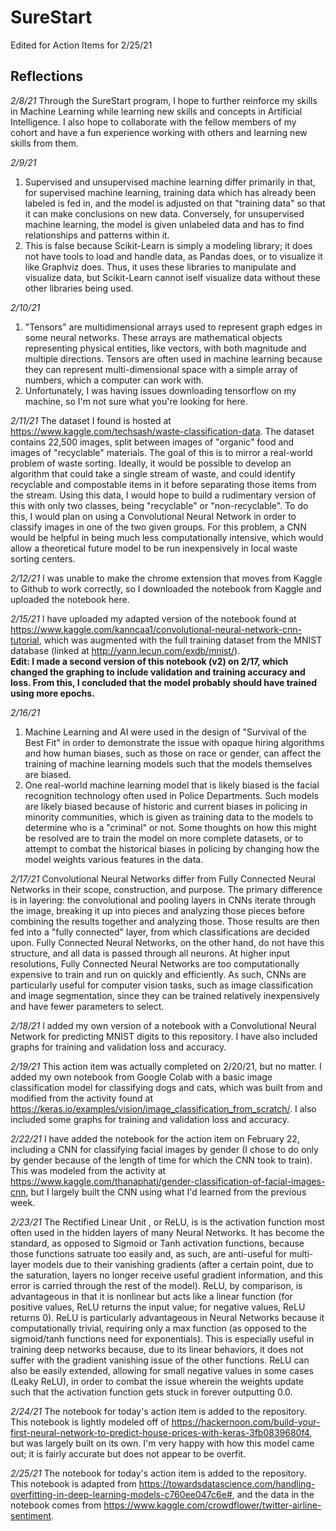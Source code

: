# SureStart
Edited for Action Items for 2/25/21


## Reflections

*2/8/21*
Through the SureStart program, I hope to further reinforce my skills in Machine Learning while learning new skills and concepts in Artificial Intelligence. I also hope to collaborate with the fellow members of my cohort and have a fun experience working with others and learning new skills from them.  

*2/9/21*
1. Supervised and unsupervised machine learning differ primarily in that, for supervised machine learning, training data which has already been labeled is fed in, and the model is adjusted on that "training data" so that it can make conclusions on new data. Conversely, for unsupervised machine learning, the model is given unlabeled data and has to find relationships and patterns within it.  
2. This is false because Scikit-Learn is simply a modeling library; it does not have tools to load and handle data, as Pandas does, or to visualize it like Graphviz does. Thus, it uses these libraries to manipulate and visualize data, but Scikit-Learn cannot iself visualize data without these other libraries being used.  

*2/10/21*
1. "Tensors" are multidimensional arrays used to represent graph edges in some neural networks. These arrays are mathematical objects representing physical entities, like vectors, with both magnitude and multiple directions. Tensors are often used in machine learning because they can represent multi-dimensional space with a simple array of numbers, which a computer can work with.  
2. Unfortunately, I was having issues downloading tensorflow on my machine, so I'm not sure what you're looking for here.  

*2/11/21*
The dataset I found is hosted at https://www.kaggle.com/techsash/waste-classification-data. The dataset contains 22,500 images, split between images of "organic" food and images of "recyclable" materials. The goal of this is to mirror a real-world problem of waste sorting. Ideally, it would be possible to develop an algorithm that could take a single stream of waste, and could identify recyclable and compostable items in it before separating those items from the stream. Using this data, I would hope to build a rudimentary version of this with only two classes, being "recyclable" or "non-recyclable". To do this, I would plan on using a Convolutional Neural Network in order to classify images in one of the two given groups. For this problem, a CNN would be helpful in being much less computationally intensive, which would allow a theoretical future model to be run inexpensively in local waste sorting centers.  

*2/12/21*
I was unable to make the chrome extension that moves from Kaggle to Github to work correctly, so I downloaded the notebook from Kaggle and uploaded the notebook here.  

*2/15/21*
I have uploaded my adapted version of the notebook found at https://www.kaggle.com/kanncaa1/convolutional-neural-network-cnn-tutorial, which was augmented with the full training dataset from the MNIST database (linked at http://yann.lecun.com/exdb/mnist/).  
**Edit: I made a second version of this notebook (v2) on 2/17, which changed the graphing to include validation and training accuracy and loss. From this, I concluded that the model probably should have trained using more epochs.**  

*2/16/21*
1. Machine Learning and AI were used in the design of "Survival of the Best Fit" in order to demonstrate the issue with opaque hiring algorithms and how human biases, such as those on race or gender, can affect the training of machine learning models such that the models themselves are biased.  
2. One real-world machine learning model that is likely biased is the facial recognition technology often used in Police Departments. Such models are likely biased because of historic and current biases in policing in minority communities, which is given as training data to the models to determine who is a "criminal" or not. Some thoughts on how this might be resolved are to train the model on more complete datasets, or to attempt to combat the historical biases in policing by changing how the model weights various features in the data.  

*2/17/21*
Convolutional Neural Networks differ from Fully Connected Neural Networks in their scope, construction, and purpose. The primary difference is in layering: the convolutional and pooling layers in CNNs iterate through the image, breaking it up into pieces and analyzing those pieces before combining the results together and analyzing those. Those results are then fed into a "fully connected" layer, from which classifications are decided upon. Fully Connected Neural Networks, on the other hand, do not have this structure, and all data is passed through all neurons. At higher input resolutions, Fully Connected Neural Networks are too computationally expensive to train and run on quickly and efficiently. As such, CNNs are particularly useful for computer vision tasks, such as image classification and image segmentation, since they can be trained relatively inexpensively and have fewer parameters to select.   

*2/18/21* I added my own version of a notebook with a Convolutional Neural Network for predicting MNIST digits to this repository. I have also included graphs for training and validation loss and accuracy.

*2/19/21* This action item was actually completed on 2/20/21, but no matter. I added my own notebook from Google Colab with a basic image classification model for classifying dogs and cats, which was built from and modified from the activity found at https://keras.io/examples/vision/image_classification_from_scratch/. I also included some graphs for training and validation loss and accuracy.  

*2/22/21* I have added the notebook for the action item on February 22, including a CNN for classifying facial images by gender (I chose to do only by gender because of the length of time for which the CNN took to train). This was modeled from the activity at https://www.kaggle.com/thanaphatj/gender-classification-of-facial-images-cnn, but I largely built the CNN using what I'd learned from the previous week.  

*2/23/21* The Rectified Linear Unit , or ReLU, is is the activation function most often used in the hidden layers of many Neural Networks. It has become the standard, as opposed to Sigmoid or Tanh activation functions, because those functions satruate too easily and, as such, are anti-useful for multi-layer models due to their vanishing gradients (after a certain point, due to the saturation, layers no longer receive useful gradient information, and this error is carried through the rest of the model). ReLU, by comparison, is advantageous in that it is nonlinear but acts like a linear function (for positive values, ReLU returns the input value; for negative values, ReLU returns 0). ReLU is particularly advantageous in Neural Networks because it computationally trivial, requiring only a max function (as opposed to the sigmoid/tanh functions need for exponentials). This is especially useful in training deep networks because, due to its linear behaviors, it does not suffer with the gradient vanishing issue of the other functions. ReLU can also be easily extended, allowing for small negative values in some cases (Leaky ReLU), in order to combat the issue wherein the weights update such that the activation function gets stuck in forever outputting 0.0.  

*2/24/21* The notebook for today's action item is added to the repository. This notebook is lightly modeled off of https://hackernoon.com/build-your-first-neural-network-to-predict-house-prices-with-keras-3fb0839680f4, but was largely built on its own. I'm very happy with how this model came out; it is fairly accurate but does not appear to be overfit.  

*2/25/21* The notebook for today's action item is added to the repository. This notebook is adapted from https://towardsdatascience.com/handling-overfitting-in-deep-learning-models-c760ee047c6e#, and the data in the notebook comes from https://www.kaggle.com/crowdflower/twitter-airline-sentiment.

